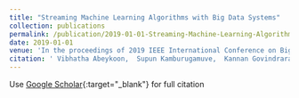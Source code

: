 ```yaml
---
title: "Streaming Machine Learning Algorithms with Big Data Systems"
collection: publications
permalink: /publication/2019-01-01-Streaming-Machine-Learning-Algorithms-with-Big-Data-Systems
date: 2019-01-01
venue: 'In the proceedings of 2019 IEEE International Conference on Big Data (Big Data)'
citation: ' Vibhatha Abeykoon,  Supun Kamburugamuve,  Kannan Govindrarajan,  Pulasthi Wickramasinghe,  Chathura Widanage,  Niranda Perera,  Ahmet Uyar,  Gurhan Gunduz,  Selahattin Akkas,  Gregor Von, &quot;Streaming Machine Learning Algorithms with Big Data Systems.&quot; In the proceedings of 2019 IEEE International Conference on Big Data (Big Data), 2019.'
---
```

Use [Google Scholar](https://scholar.google.com/scholar?q=Streaming+Machine+Learning+Algorithms+with+Big+Data+Systems){:target="_blank"} for full citation